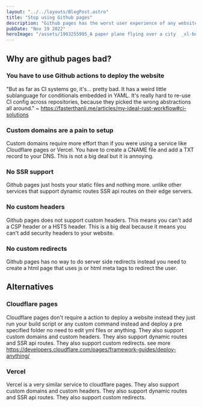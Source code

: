 ```yaml
---
layout: "../../layouts/BlogPost.astro"
title: "Stop using Github pages"
description: "Github pages has the worst user experience of any website hosting out there. I will show you why and what alternatives you can consider"
pubDate: "Nov 19 2022"
heroImage: "/assets/1903255995_A paper plane flying over a city  _xl-beta-v2-2-2.png"
---
```


## Why are github pages bad?

### You have to use Github actions to deploy the website

"But as far as CI systems go, it's... pretty bad. It has a weird little sublanguage for conditionals embedded in YAML. It's really hard to re-use CI config across repositories, because they picked the wrong abstractions all around." ~ <https://fasterthanli.me/articles/my-ideal-rust-workflow#ci-solutions>

### Custom domains are a pain to setup

Custom domains require more effort than if you were using a service like Cloudflare pages or Vercel. You have to create a CNAME file and add a TXT record to your DNS. This is not a big deal but it is annoying.

### No SSR support

Github pages just hosts your static files and nothing more. unlike other services that support dynamic routes SSR api routes on their edge servers.

### No custom headers

Github pages does not support custom headers. This means you can't add a CSP header or a HSTS header. This is a big deal because it means you can't add security headers to your website.

### No custom redirects

Github pages has no way to do server side redirects instead you need to create a html page that uses js or html meta tags to redirect the user.

## Alternatives

### Cloudflare pages

Cloudflare pages don't require a action to deploy a website instead they just run your build script or any custom command instead and deploy a pre specified folder no need to edit yml files or anything. They also support custom domains and custom headers. They also support dynamic routes and SSR api routes. They also support custom redirects. see more <https://developers.cloudflare.com/pages/framework-guides/deploy-anything/>

### Vercel

Vercel is a very similar service to cloudflare pages. They also support custom domains and custom headers. They also support dynamic routes and SSR api routes. They also support custom redirects.
